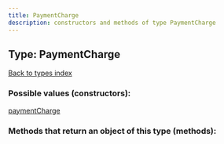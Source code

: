 ```yaml
---
title: PaymentCharge
description: constructors and methods of type PaymentCharge
---
```

## Type: PaymentCharge  
[Back to types index](index.md)



### Possible values (constructors):

[paymentCharge](../constructors/paymentCharge.md)  



### Methods that return an object of this type (methods):



